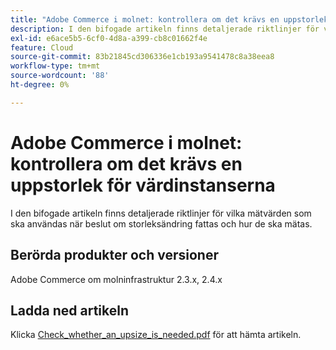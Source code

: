 ```yaml
---
title: "Adobe Commerce i molnet: kontrollera om det krävs en uppstorlek för värdinstanserna"
description: I den bifogade artikeln finns detaljerade riktlinjer för vilka mätvärden som ska användas när beslut om storleksändring fattas och hur de ska mätas.
exl-id: e6ace5b5-6cf0-4d8a-a399-cb8c01662f4e
feature: Cloud
source-git-commit: 83b21845cd306336e1cb193a9541478c8a38eea8
workflow-type: tm+mt
source-wordcount: '88'
ht-degree: 0%

---
```


# Adobe Commerce i molnet: kontrollera om det krävs en uppstorlek för värdinstanserna

I den bifogade artikeln finns detaljerade riktlinjer för vilka mätvärden som ska användas när beslut om storleksändring fattas och hur de ska mätas.

## Berörda produkter och versioner

Adobe Commerce om molninfrastruktur 2.3.x, 2.4.x

## Ladda ned artikeln

Klicka [Check_whether_an_upsize_is_needed.pdf](assets/Check_whether_an_upsize_is_needed.pdf) för att hämta artikeln.
